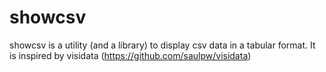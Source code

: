 # showcsv
showcsv is a utility (and a library) to display csv data in a tabular format. It is inspired by visidata (https://github.com/saulpw/visidata)
